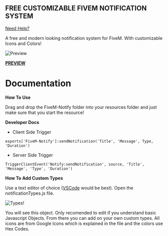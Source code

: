 ## **FREE CUSTOMIZABLE FIVEM NOTIFICATION SYSTEM**

[Need Help?](https://discord.com/channels/1049007485966622770/1049036704905969684)

A free and modern looking notification system for FiveM. With customizable Icons and Colors!

![Preview](https://forum-cfx-re.akamaized.net/original/5X/8/0/1/d/801da90d8e17669e5b68ee750261da796cdb93ce.png)

[**PREVIEW**](https://youtu.be/QcWDzXs2TKU?si=vR4v8IdI8oqrSqPh)

# Documentation

**How To Use**

Drag and drop the FiveM-Notify folder into your resources folder and just make sure that you start the resource!

**Developer Docs**

- Client Side Trigger

`exports['FiveM-Notify']:sendNotification('Title', 'Message', Type, 'Duration')`

- Server Side Trigger

`TriggerClientEvent('Notify:sendNotification', source, 'Title', 'Message', 'Type', 'Duration')`

**How To Add Custom Types**

Use a text editor of choice ([VSCode](https://code.visualstudio.com/download) would be best). Open the notificationTypes.js file.

![Types!](https://forum-cfx-re.akamaized.net/original/5X/4/3/1/0/4310599bad7444e3d648bc25b475be07d9dfd55e.png)

You will see this object. Only recomended to edit if you understand basic Javascript Objects. From there you can add on your own custom types. All icons are from Google Icons which is explained in the file and the colors use Hex Codes.
